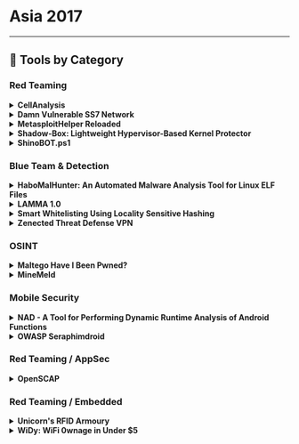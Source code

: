 # Asia 2017
---
## 🧠 Tools by Category
### Red Teaming

<details><summary><strong>CellAnalysis</strong></summary>

![BH-ASIA-17](https://img.shields.io/badge/BH-ASIA-17-blue) ![Category: Red Teaming](https://img.shields.io/badge/Category:%20Red%20Teaming-red) ![Pedro Cabrera](https://img.shields.io/badge/Pedro%20Cabrera-informational)

🔗 **Link:** [CellAnalysis](https://github.com/pcabreracamara)  
📝 **Description:** CellAnalysis is a tool every pentester should add to his/her arsenal. Nowadays there are other tools intended to find fake cells (fake stations, IMSI Catchers, etc.), most of them use active monitoring; that is, they monitor traffic coming to the SIM card on a smartphone, so that only cell attacks are scanned on the same network as the SIM card. CellAnalysis offers a different approach, it performs a passive traffic monitoring, so it doesn't require a SIM card or a mobile device, just an OsmocomBB phone or compatible device SDR (rtlsdr, usrp, hackrf or bladerf) to start monitoring all the frequencies of the GSM spectrum.Far from being an out-of-the-box tool, it has been developed using shell-scripting to make easier the code modification or the customization by the pentester, as well as the integration with other tools. SDR device or OsmocomBB phone connected to the computer running Linux will analyze the spectrum or a part of it, in search of cells and for each cell found, a quantitative and qualitative analysis of the information transmitted will be carried out. Alarms generation is not based on a scoring system, but each parameter chosen as a potential threat will generate an alarm if it is evaluated as such in the cell under study.

</details>

<details><summary><strong>Damn Vulnerable SS7 Network</strong></summary>

![BH-ASIA-17](https://img.shields.io/badge/BH-ASIA-17-blue) ![Category: Red Teaming](https://img.shields.io/badge/Category:%20Red%20Teaming-red) ![Akib Sayyed](https://img.shields.io/badge/Akib%20Sayyed-informational)

🔗 **Link:** [Damn Vulnerable SS7 Network](https://github.com/akibsayyed/safeseven)  
📝 **Description:** Telecom network was closed for years but recent advancement in open source telecom opens new doors for telecom hacking. SS7 is core network protocol in 2G and 3G. Many people have proved that these network is insecure, but to date no proper tool or vulnerable network is available in the information security community.This talk will present security loopholes in SS7 network and will cover the SS7 Protocol security and the real telecom security penetration testing on the lab. The demonstration is prepared from real SS7 Penetration testing experience. During this demo I'm going to publish my SS7 Penetration testing tool that I've built for SS7 Assessment. The Damn vulnerable SS7 Network will also be available for information security community. The talk will first present the basics of this vulnerability including: information leaks, denial of service, toll and billing fraud, privacy leaks and SMS fraud.Attendees will able to understand the basics of the SS7 network and tool usage and in additional; attendees will also understand the different type of attacks in the SS7 network.Here are some attacks supported by this tool:Subscriber privacy leaksBilling fraudsDenial of service attacksRevenue FraudsIdentity impersonation attacksIntercepting incoming servicesIllegal redirects

</details>

<details><summary><strong>MetasploitHelper Reloaded</strong></summary>

![BH-ASIA-17](https://img.shields.io/badge/BH-ASIA-17-blue) ![Category: Red Teaming](https://img.shields.io/badge/Category:%20Red%20Teaming-red) ![Keith Lee](https://img.shields.io/badge/Keith%20Lee-informational) ![Maxwell Koh](https://img.shields.io/badge/Maxwell%20Koh-informational)

🔗 **Link:** [MetasploitHelper Reloaded](#)  
📝 **Description:** MetasploitHelper was developed to assist penetration testers in internal engagements. There are a large number of exploits and modules that are available to penetration testers to use. However, it is often difficult and challenging for penetration testers to keep up to date with the latest exploits.MetasploitHelper tends to make things easier for testers by testing and matching Metasploit modules against open ports and URI paths on the target hosts.What's New!Better detection and matching for web application exploits in MetasploitExploit-DB is a very popular source of working exploits. Currently, there are more than 21,298 web application exploits available.The number of exploits for web applications are increasing at a very fast rate due to more applications being developed and used.We have added a parser for the web application exploits in Exploit-DB and added them to metasploitHelper and now you can scan and detect more exploitable vulnerabilities much easier.

</details>

<details><summary><strong>Shadow-Box: Lightweight Hypervisor-Based Kernel Protector</strong></summary>

![BH-ASIA-17](https://img.shields.io/badge/BH-ASIA-17-blue) ![Category: Red Teaming](https://img.shields.io/badge/Category:%20Red%20Teaming-red) ![Seunghun Han](https://img.shields.io/badge/Seunghun%20Han-informational) ![Junghwan Kang](https://img.shields.io/badge/Junghwan%20Kang-informational)

🔗 **Link:** [Shadow-Box: Lightweight Hypervisor-Based Kernel Protector](https://github.com/YukZhao/SEConfPaperList)  
📝 **Description:** Protection mechanisms running in the kernel-level (Ring 0) cannot completely prevent security threats such as rootkits and kernel exploits because the threats can subvert the protections with the same privileges. This means protections need to be provided with higher privileges. Creating Ring -1 is plausible using VT such as ARM TrustZone, Intel VT-x, and AMD AMD-v. The existing VT (Virtualization Technologies) supports to separate the worlds into a host (normal world, ring -1, host) and a guest (normal world, ring 0 ~ ring 3). Previous research such as NumChecker, Secvisor, NICKLE, Lares, and OSck used VT to protect kernel.In this demo, we show a security monitoring framework for operating systems, Shadow-box, using state-of-the-art virtualization technologies. Shadow-box is introduced at Black Hat Asia 2017 briefing and has a novel architecture inspired by a shadow play. We made Shadow-box from scratch, and it is primarily composed of a lightweight hypervisor and a security monitor. The lightweight hypervisor, Light-box, efficiently isolates an OS inside a guest machine, and projects static and dynamic kernel objects of the guest into the host machine so that our security monitor in the host can investigate the projected images. The security monitor, Shadow-Watcher, places event monitors on static kernel elements and tests security of dynamic kernel elements. We manipulate address translations from the guest physical address to the host physical address in order to exclude unauthorized accesses to the host and the hypervisor spaces. In that way, Shadow-box can properly introspect the guest operating system and mediate all accesses, even when the operating system is compromised.Shadow-box is an open source project (MIT license), and we have been successfully operating Shadow-box in real world since last year. Real world environment is different from laboratory environment. So, we have gone through many trials and errors for a year, and have learned lessons from them. We share our know-hows about using virtualization technology and deploying research into the wild.

</details>

<details><summary><strong>ShinoBOT.ps1</strong></summary>

![BH-ASIA-17](https://img.shields.io/badge/BH-ASIA-17-blue) ![Category: Red Teaming](https://img.shields.io/badge/Category:%20Red%20Teaming-red) ![Shota Shinogi](https://img.shields.io/badge/Shota%20Shinogi-informational)

🔗 **Link:** [ShinoBOT.ps1](https://github.com/toolswatch/blackhat-arsenal-tools/blob/master/red_team/shinobot.md)  
📝 **Description:** ShinoBOT is a RAT simulator for the pentesters, researchers.The powershell based version is released and it allows you to test the detection performance of your security environment against the powershell based attacks, which increase recently.As the previous version you can use ShinoBOT Suite to perform the whole APT scenario, from exploit to data exfiltration.

</details>


### Blue Team & Detection

<details><summary><strong>HaboMalHunter: An Automated Malware Analysis Tool for Linux ELF Files</strong></summary>

![BH-ASIA-17](https://img.shields.io/badge/BH-ASIA-17-blue) ![Category: Blue Team & Detection](https://img.shields.io/badge/Category:%20Blue%20Team%20&%20Detection-cyan) ![Jingyu Yang](https://img.shields.io/badge/Jingyu%20Yang-informational) ![Zhao Liu](https://img.shields.io/badge/Zhao%20Liu-informational)

🔗 **Link:** [HaboMalHunter: An Automated Malware Analysis Tool for Linux ELF Files](https://github.com/Tencent/HaboMalHunter/blob/master/WhitePaper.md)  
📝 **Description:** HaboMalHunter is an automated malware analysis tool for Linux ELF files, which is a sub-project of Habo Analysis System independently developed by Tencent Antivirus Laboratory. It can comprehensively analyze samples from both static information and dynamic behaviors, trigger and capture behaviors of the samples in the sandbox and output the results in various formats. The generated report reveals significant information about process, file I/O , network and system calls.Recently, HaboMalHunter has opened its source code under the MIT license, aimed to share and discuss the automatic analysis technology with researchers alike. The project applies digital forensics techniques, such as kernel space system call tracing and memory analysis, and it emphasizes the importance of collaboration with mainstream security tools by making it easy to add third-party YARA rules and supporting the output of .mdb files that are hash-based signature of the ClamAV. The tool, by generating a .syscall file containing a system call number sequence, is also friendly to artificial intelligence research on malware classification and detection.HaboMalHunter has also been deployed and validated with a large-scale cluster at Tencent Antivirus Laboratory. With the processing ability of thousands of ELF malware samples per day, most of which are from the VirusTotal, HaboMalHunter helps security analysts extract static and dynamic features effectively and efficiently. We hope to present the technical architecture and the detailed implementation about HaboMalHunter and to demonstrate it with several typical real-world Linux malware samples.DOWNLOAD: https://github.com/Tencent/HaboMalHunter

</details>

<details><summary><strong>LAMMA 1.0</strong></summary>

![BH-ASIA-17](https://img.shields.io/badge/BH-ASIA-17-blue) ![Category: Blue Team & Detection](https://img.shields.io/badge/Category:%20Blue%20Team%20&%20Detection-cyan) ![Ajit Hatti](https://img.shields.io/badge/Ajit%20Hatti-informational)

🔗 **Link:** [LAMMA 1.0](#)  
📝 **Description:** LAMMA 1.0 is an attempt to create a Swiss-Army-Knife for security and quality Assessment of Cryptographic implementations. This major update of LAMMA has all new modules for testing trust stores, source code analysis and logical flaws in crypto-coding.LAMMA 1.0 with new features & fixes makes crypto-testing more effective and smoother even for large scale implementations. You can use and enhance LAMMA 1.0, as it's a FREE and OPEN SOURCE.

</details>

<details><summary><strong>Smart Whitelisting Using Locality Sensitive Hashing</strong></summary>

![BH-ASIA-17](https://img.shields.io/badge/BH-ASIA-17-blue) ![Category: Blue Team & Detection](https://img.shields.io/badge/Category:%20Blue%20Team%20&%20Detection-cyan) ![Jonathan Oliver](https://img.shields.io/badge/Jonathan%20Oliver-informational) ![Jayson Pryde](https://img.shields.io/badge/Jayson%20Pryde-informational)

🔗 **Link:** [Smart Whitelisting Using Locality Sensitive Hashing](https://github.com/hrbrmstr/tlsh/blob/master/R/tlsh-package.R)  
📝 **Description:** Using cryptographic hashes (such as SHA1 or MD5) for whitelisting results in some limitations. Machine Learning extensions of whitelisting may be used for execution control, verification, minimizing false positives from other detection methods or other purpose.Locality Sensitive Hashing is a state of the art method in machine learning for the scalable approximate-nearest-neighbor search.The identification of executable files which are very similar to known legitimate executable files fits very well within this paradigm.ToolsWe provide open source tools for the evaluation of TLSH (a locality sensitive hash) of executable programs.We also provide a backend query service which we will make available to researchers on an ongoing basis.In this talk, we show the effectiveness of applying locality sensitive hashing techniques to identify files similar to legitimate executable files. In the demo we will:Give a brief explanation of locality sensitive hashingDescribe typical modifications made to legitimate executable files (such as security updates, patches, functionality enhancements, and corrupted files)Given a program P, demonstrate how the tool can be used to query for similar executable filesDemonstrate how meta data (such as certificates) can be employed to confirm the legitimacy of program P

</details>

<details><summary><strong>Zenected Threat Defense VPN</strong></summary>

![BH-ASIA-17](https://img.shields.io/badge/BH-ASIA-17-blue) ![Category: Blue Team & Detection](https://img.shields.io/badge/Category:%20Blue%20Team%20&%20Detection-cyan) ![Tomasz Jakubowski](https://img.shields.io/badge/Tomasz%20Jakubowski-informational)

🔗 **Link:** [Zenected Threat Defense VPN](#)  
📝 **Description:** Zenected is a cloud-based security threat protection service. It's delivered through a set of pre-configured services. Once a user connects to Zenected, that user's network traffic is filtered to keep the bad things out (e.g. phishing sites, malware). The only thing this a user has to configure on the endpoint device (be it a mobile device, a desktop or laptop or IoT device) is your VPN connection. Oh, btw - because you are using VPN, your network traffic is kept secret even if you connect using your favorite coffee store WFi.All mentioned services are updated every hour with a new set of threat indicators. The feeds are delivered by Perun Works.Zenected is easy to manage. It uses a web front-end for administrators to manage your instance. An administrator user can:Manage Zenected users including adding more admin usersBlacklist URLs or domain names that you don't want your users to accessWhitelist URLs or domain names, that were identified as malicious but you still want your users to be able to get to themReview exception requests from usersIf you are a Zenected end-user what you will like about it, is:No need to install additional software on your mobile phone, tablet or laptop â Zenected uses standard OS features build-in into all modern systemsIf you encounter a certain resource blocked by the system, you can request an exception. Each exception is then reviewed by an administrator.More details available on the webpage: https://zenected.com

</details>


### OSINT

<details><summary><strong>Maltego Have I Been Pwned?</strong></summary>

![BH-ASIA-17](https://img.shields.io/badge/BH-ASIA-17-blue) ![Category: OSINT](https://img.shields.io/badge/Category:%20OSINT-lightgrey) ![Christian Heinrich](https://img.shields.io/badge/Christian%20Heinrich-informational)

🔗 **Link:** [Maltego Have I Been Pwned?](https://github.com/cmlh/Maltego-haveibeenpwned/blob/master/Transform_Hub/Transform_Hub.xml)  
📝 **Description:** "Have I been pwned?" allows you to search across multiple data breaches to see if your email addresses or aliases has been compromised by Duowan, Taobao, Tianya, etcMaltego is a link analysis application of technical infrastructure and/or social media networks from disparate sources of Open Source INTelligence (OSINT).  Maltego is listed on the Top 10 Security Tools for Kali Linux by Network World  and Top 125 Network Security Tools by the Nmap Project.The integration of "Have I been pwned?" with Maltego presents these breaches in an easy to understand graph format that can be enriched with other sources of data.

</details>

<details><summary><strong>MineMeld</strong></summary>

![BH-ASIA-17](https://img.shields.io/badge/BH-ASIA-17-blue) ![Category: OSINT](https://img.shields.io/badge/Category:%20OSINT-lightgrey) ![Luigi Mori](https://img.shields.io/badge/Luigi%20Mori-informational)

🔗 **Link:** [MineMeld](https://github.com/jtschichold)  
📝 **Description:** Using threat intelligence to enforce security policy poses several challenges. Sources of threat indicators often place indicators in multiple formats or format them inconsistently. Using indicators from multiple sources and packaging them into different formats requires a large investment of time and effort, especially as you discover new sources of indicators. It is also difficult to keep track of updates to threat indicator sources, since they are updated at different times and not always on a regular basis. To automate many of these manual processes, we have released MineMeld.MineMeld is an open source Threat Intelligence framework you can use, among other things, to process indicators and automatically enforce policy on your firewall or augment logs in your SIEM. At the core of MineMeld is a flexible and extensible engine where the data flow is described via a graph of nodes exchanging indicators with a protocol inspired by BGP. By changing the nodes and how they are connected, you can easily define any kind of Threat Intelligence processing logic. And if you need support for a new format, a new protocol or a new logic, you can develop & add your own custom node to the graph.

</details>


### Mobile Security

<details><summary><strong>NAD - A Tool for Performing Dynamic Runtime Analysis of Android Functions</strong></summary>

![BH-ASIA-17](https://img.shields.io/badge/BH-ASIA-17-blue) ![Category: Mobile Security](https://img.shields.io/badge/Category:%20Mobile%20Security-yellow) ![Han Lee](https://img.shields.io/badge/Han%20Lee-informational)

🔗 **Link:** [NAD - A Tool for Performing Dynamic Runtime Analysis of Android Functions](https://github.com/MattPD/cpplinks/blob/master/analysis.dynamic.md)  
📝 **Description:** Android application penetration testing goes further than testing the client to server communication. In order to get a holistic view on the risk exposure, a thorough analysis of the application has to be done to understand how the application works. This is also imperative to be able to bypass jailbreak detection, SSL pinning, or figure out how the application is handling encryption (e.g. being able to decrypt certain values).There are several approaches available:The application can be decompiled, modified and recompiled. This approach however may not always work due to errors while decompiling.Patch the application by utilizing method hooks and overriding the original method. In order to identify the correct code and method to patch, the penetration tester has to go through the very time consuming process of figuring out the correct methods.Adding to the frustration, most applications in release mode produce minified and obfuscated code. The above-mentioned problems makes analyzing an Android application a very tedious process, even before the actual analysis of the application has started. Currently there are no tools available for Android that allow for easy method hooking. This is why I started developing NAD, a tool which allows testers to perform on the fly method hooks.This talk aims to demonstrate an Android tool built upon the Xposed framework. This tool is an attempt to be the "Burp suite" for Android application methods. It provides the user with several abilities to ease such frustration and make life easier:Perform trace method callsIntercept all methods of the Android applicationPause the applicationModify the input parameters of the hooked methodModify the return value of the hooked methodMy goal for developing this tool is to save time and provide more insight into compiled Android applications.DOWNLOAD: https://github.com/HanLee/Not-a-debugger

</details>

<details><summary><strong>OWASP Seraphimdroid</strong></summary>

![BH-ASIA-17](https://img.shields.io/badge/BH-ASIA-17-blue) ![Category: Mobile Security](https://img.shields.io/badge/Category:%20Mobile%20Security-yellow) ![Ade Yoseman Putra](https://img.shields.io/badge/Ade%20Yoseman%20Putra-informational)

🔗 **Link:** [OWASP Seraphimdroid](https://github.com/OWASP/PageCreator/blob/master/all_leaders.csv)  
📝 **Description:** Indonesia is undoubtedly one of the most attractive markets in Southeast Asia. With a population of over 250 million - the largest in the region and the fourth largest in the world, after China, India, and the US - who wouldn't keep an eye on this market?According to We Are Social's compendium of world digital stats, Indonesia now has 88.1 million active internet users, up 15 percent over the past 12 months. Its mobile market has exploded over the past couple of years. SIM subscriptions in Indonesia stand at 326.3 million, way more than its population. This means each mobile phone user owns an average of two SIM cards. 85 percent of the population own mobile phones, while 43 percent carry smartphones.Mobile apps offer a level of convenience that the world has never known before. From home, the office, on the road and even from the hotel room in another country on vacation - can login to any voicemail at work, check the credit card balance, view the bank balance, buy new clothes, book travel and more. This extreme level of convenience has brought with it an extreme number of security risks as user's credit card details, bank logins, passwords and more are flying between devices and backend databases and systems across the net. Understanding these risks can help many people prepare their app and protect, their data and their users.OWASP Seraphimdroid is a privacy and security protection app for Android devices. It enables users to protect their devices against malicious software (viruses, trojans, worms, etc.), phishing SMS, MMS messages, execution of dangerous USSD codes, theft and loosing. Also, it enables user to protect their privacy and to control the usage of applications and services via various kinds of locks.

</details>


### Red Teaming / AppSec

<details><summary><strong>OpenSCAP</strong></summary>

![BH-ASIA-17](https://img.shields.io/badge/BH-ASIA-17-blue) ![Category: Red Teaming / AppSec](https://img.shields.io/badge/Category:%20Red%20Teaming%20/%20AppSec-red) ![Martin Preisler](https://img.shields.io/badge/Martin%20Preisler-informational)

🔗 **Link:** [OpenSCAP](https://github.com/mpreisler)  
📝 **Description:** OpenSCAP is the only free and open source implementation of the NIST SCAP standard. It has two major use cases:Vulnerability assessment - enables users to automatically scan their machines for vulnerabilities using OVAL CVE feeds coming from the operating system vendors - Red Hat, Canonical, SUSE, ... OpenSCAP can load the CVE feed and examine the machine, virtual machine storage image or container. Any missing patches are reported.Security compliance - allows fully automated evaluation and remediation of machines using SCAP security policies. Instead of looking at vulnerabilities in this use-case we are looking for weaknesses in the configuration. A good source for SCAP security policies is the open source SCAP Security Guide project which we will demo with OpenSCAP. Check out the list of available products and profiles by visiting https://static.open-scap.org/One of the main improvements in the latest 1.2 branch is the ability to scan various resources using similar command-line interface. We will cover scanning bare-metal machines, remote machines over ssh, VMs, VM storage images, containers and container images.SCAP Workbench is a GUI front-end for OpenSCAP. It allows users to customize security policies for their organization by selecting/deselecting rules and choosing different values (e.g.: password min length) for evaluation. The result can be saved in a so-called tailoring file. To demonstrate we will make such a customized policy.

</details>


### Red Teaming / Embedded

<details><summary><strong>Unicorn's RFID Armoury</strong></summary>

![BH-ASIA-17](https://img.shields.io/badge/BH-ASIA-17-blue) ![Category: Red Teaming / Embedded](https://img.shields.io/badge/Category:%20Red%20Teaming%20/%20Embedded-purple) ![Haoqi Shan](https://img.shields.io/badge/Haoqi%20Shan-informational) ![Yang Qing](https://img.shields.io/badge/Yang%20Qing-informational) ![Yunding Jian](https://img.shields.io/badge/Yunding%20Jian-informational)

🔗 **Link:** [Unicorn's RFID Armoury](#)  
📝 **Description:** RFID and contact-less smart cards have become pervasive technologies nowadays. IC/RFID cards are generally used in security systems such as airport and military bases that require access control. This presentation introduces the details of contact-less card security risk firstly, then the principles of low frequency(125KHz) attack tool, HackID Pro, will be explained. This tool contains an Android App and a hardware which can be controlled by your phone. HackID Pro can emulate/clone any low frequency IC card to help you break into security system, just type few numbers on your phone. After 125KHz, this presentation will show you how to steal personal information from EMV bank card, whose carrier frequency is high frequency, 13.56MHz, just sitting around you. In the end, our defense tool, Card Defender, will be dissected to explain how this product can protect your card and informations in both high/low frequency way and some tricks that this defense tool can do.

</details>

<details><summary><strong>WiDy: WiFi 0wnage in Under $5</strong></summary>

![BH-ASIA-17](https://img.shields.io/badge/BH-ASIA-17-blue) ![Category: Red Teaming / Embedded](https://img.shields.io/badge/Category:%20Red%20Teaming%20/%20Embedded-purple) ![Vivek Ramachandran](https://img.shields.io/badge/Vivek%20Ramachandran-informational) ![Nishant Sharma](https://img.shields.io/badge/Nishant%20Sharma-informational) ![Ashish Bhangale](https://img.shields.io/badge/Ashish%20Bhangale-informational)

🔗 **Link:** [WiDy: WiFi 0wnage in Under $5](#)  
📝 **Description:** WiDy is an open source Wi-Fi Attack and Defense platform created to run on the extremely cheap ESP8266 (<$5) IoT platform. We've written a simple framework which you can hack and create your own tools or automate attack/defense tasks. Among the attacks WiDy is able to perform out of the box, include:Honeypot AttacksCaptive Portal AttacksServing Exploits to browsers using DNS redirectionWi-Fi ScannerWi-Fi Be Gone (similar to TV-be-gone)Sniffing and InjectionBeacon Floods like MDKDeauthentication & DisasscoationClient monitoringWiFi IDS/IPS functionalityâ¦ other interesting applicationsThe key advantage of using the ESP8266 to recreate Wi-Fi attack/defense functionality is that anyone can now build these tools and physically deploy them in under $5 in the field! One can only imagine the kind of projects the community can create once the core code is available to modify and hack. We have also used the Arduino based platform to make it easier to work with our code. Of course, experienced developers can recreate/port this code to work with the manufacturer SDKs or with the Open ESP SDK. The code is written entirely in C.All code and scripts will be open sourced under MIT license and launched at Black Hat Asia Arsenal!

</details>

